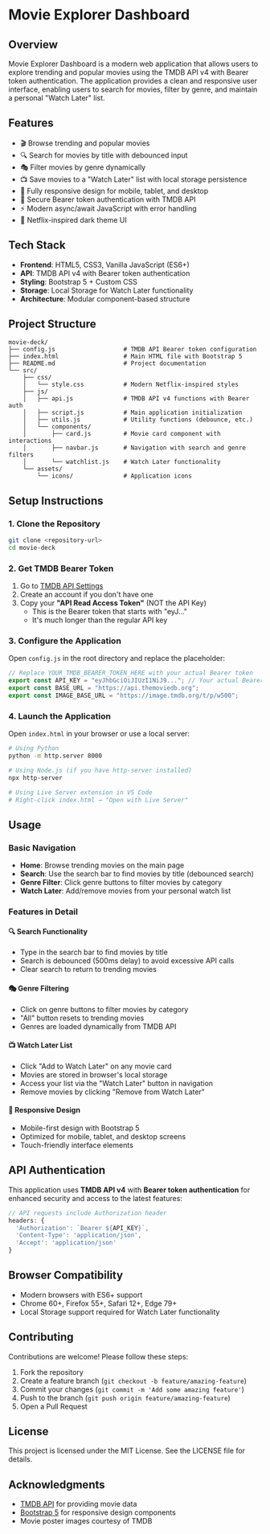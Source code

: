 # Movie Explorer Dashboard

## Overview
Movie Explorer Dashboard is a modern web application that allows users to explore trending and popular movies using the TMDB API v4 with Bearer token authentication. The application provides a clean and responsive user interface, enabling users to search for movies, filter by genre, and maintain a personal "Watch Later" list.

## Features
- 🎬 Browse trending and popular movies
- 🔍 Search for movies by title with debounced input
- 🎭 Filter movies by genre dynamically
- 📺 Save movies to a "Watch Later" list with local storage persistence
- 📱 Fully responsive design for mobile, tablet, and desktop
- 🔐 Secure Bearer token authentication with TMDB API
- ⚡ Modern async/await JavaScript with error handling
- 🎨 Netflix-inspired dark theme UI

## Tech Stack
- **Frontend**: HTML5, CSS3, Vanilla JavaScript (ES6+)
- **API**: TMDB API v4 with Bearer token authentication
- **Styling**: Bootstrap 5 + Custom CSS
- **Storage**: Local Storage for Watch Later functionality
- **Architecture**: Modular component-based structure

## Project Structure
```
movie-deck/
├── config.js                   # TMDB API Bearer token configuration
├── index.html                  # Main HTML file with Bootstrap 5
├── README.md                   # Project documentation
└── src/
    ├── css/
    │   └── style.css           # Modern Netflix-inspired styles
    ├── js/
    │   ├── api.js              # TMDB API v4 functions with Bearer auth
    │   ├── script.js           # Main application initialization
    │   ├── utils.js            # Utility functions (debounce, etc.)
    │   └── components/
    │       ├── card.js         # Movie card component with interactions
    │       ├── navbar.js       # Navigation with search and genre filters
    │       └── watchlist.js    # Watch Later functionality
    └── assets/
        └── icons/              # Application icons
```

## Setup Instructions

### 1. Clone the Repository
```bash
git clone <repository-url>
cd movie-deck
```

### 2. Get TMDB Bearer Token
1. Go to [TMDB API Settings](https://www.themoviedb.org/settings/api)
2. Create an account if you don't have one
3. Copy your **"API Read Access Token"** (NOT the API Key)
   - This is the Bearer token that starts with "eyJ..."
   - It's much longer than the regular API key

### 3. Configure the Application
Open `config.js` in the root directory and replace the placeholder:

```javascript
// Replace YOUR_TMDB_BEARER_TOKEN_HERE with your actual Bearer token
export const API_KEY = "eyJhbGciOiJIUzI1NiJ9..."; // Your actual Bearer token
export const BASE_URL = "https://api.themoviedb.org";
export const IMAGE_BASE_URL = "https://image.tmdb.org/t/p/w500";
```

### 4. Launch the Application
Open `index.html` in your browser or use a local server:

```bash
# Using Python
python -m http.server 8000

# Using Node.js (if you have http-server installed)
npx http-server

# Using Live Server extension in VS Code
# Right-click index.html → "Open with Live Server"
```

## Usage

### Basic Navigation
- **Home**: Browse trending movies on the main page
- **Search**: Use the search bar to find movies by title (debounced search)
- **Genre Filter**: Click genre buttons to filter movies by category
- **Watch Later**: Add/remove movies from your personal watch list

### Features in Detail

#### 🔍 Search Functionality
- Type in the search bar to find movies by title
- Search is debounced (500ms delay) to avoid excessive API calls
- Clear search to return to trending movies

#### 🎭 Genre Filtering
- Click on genre buttons to filter movies by category
- "All" button resets to trending movies
- Genres are loaded dynamically from TMDB API

#### 📺 Watch Later List
- Click "Add to Watch Later" on any movie card
- Movies are stored in browser's local storage
- Access your list via the "Watch Later" button in navigation
- Remove movies by clicking "Remove from Watch Later"

#### 📱 Responsive Design
- Mobile-first design with Bootstrap 5
- Optimized for mobile, tablet, and desktop screens
- Touch-friendly interface elements

## API Authentication

This application uses **TMDB API v4** with **Bearer token authentication** for enhanced security and access to the latest features:

```javascript
// API requests include Authorization header
headers: {
  'Authorization': `Bearer ${API_KEY}`,
  'Content-Type': 'application/json',
  'Accept': 'application/json'
}
```

## Browser Compatibility
- Modern browsers with ES6+ support
- Chrome 60+, Firefox 55+, Safari 12+, Edge 79+
- Local Storage support required for Watch Later functionality

## Contributing
Contributions are welcome! Please follow these steps:

1. Fork the repository
2. Create a feature branch (`git checkout -b feature/amazing-feature`)
3. Commit your changes (`git commit -m 'Add some amazing feature'`)
4. Push to the branch (`git push origin feature/amazing-feature`)
5. Open a Pull Request

## License
This project is licensed under the MIT License. See the LICENSE file for details.

## Acknowledgments
- [TMDB API](https://www.themoviedb.org/documentation/api) for providing movie data
- [Bootstrap 5](https://getbootstrap.com/) for responsive design components
- Movie poster images courtesy of TMDB

